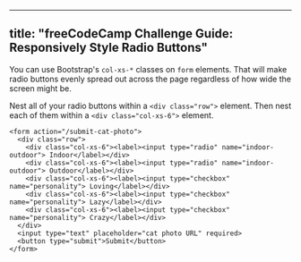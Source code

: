 
---
title: "freeCodeCamp Challenge Guide: Responsively Style Radio Buttons"
---

You can use Bootstrap's `col-xs-*` classes on `form` elements. That will make radio buttons evenly spread out across the page regardless of how wide the screen might be.

Nest all of your radio buttons within a `<div class="row">` element. Then nest each of them within a `<div class="col-xs-6">` element.

    <form action="/submit-cat-photo">
      <div class="row">
        <div class="col-xs-6"><label><input type="radio" name="indoor-outdoor"> Indoor</label></div>
        <div class="col-xs-6"><label><input type="radio" name="indoor-outdoor"> Outdoor</label></div>
        <div class="col-xs-6"><label><input type="checkbox" name="personality"> Loving</label></div>
        <div class="col-xs-6"><label><input type="checkbox" name="personality"> Lazy</label></div>
        <div class="col-xs-6"><label><input type="checkbox" name="personality"> Crazy</label></div>
      </div>
      <input type="text" placeholder="cat photo URL" required>
      <button type="submit">Submit</button>
    </form>
